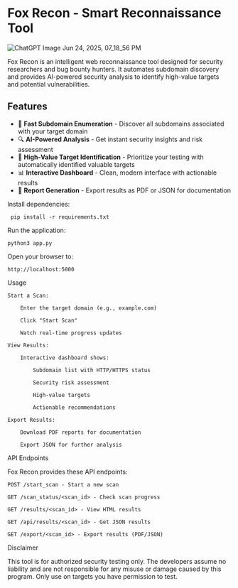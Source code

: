 # Fox Recon - Smart Reconnaissance Tool


![ChatGPT Image Jun 24, 2025, 07_18_56 PM](https://github.com/user-attachments/assets/69e9525c-ec76-4683-ab25-fd7693d71b39)

Fox Recon is an intelligent web reconnaissance tool designed for security researchers and bug bounty hunters. It automates subdomain discovery and provides AI-powered security analysis to identify high-value targets and potential vulnerabilities.

## Features

- 🚀 **Fast Subdomain Enumeration** - Discover all subdomains associated with your target domain
- 🔍 **AI-Powered Analysis** - Get instant security insights and risk assessment
- 🎯 **High-Value Target Identification** - Prioritize your testing with automatically identified valuable targets
- 📊 **Interactive Dashboard** - Clean, modern interface with actionable results
- 📄 **Report Generation** - Export results as PDF or JSON for documentation


Install dependencies:

     pip install -r requirements.txt

Run the application:

    python3 app.py

Open your browser to:

    http://localhost:5000

Usage

    Start a Scan:

        Enter the target domain (e.g., example.com)

        Click "Start Scan"

        Watch real-time progress updates

    View Results:

        Interactive dashboard shows:

            Subdomain list with HTTP/HTTPS status

            Security risk assessment

            High-value targets

            Actionable recommendations

    Export Results:

        Download PDF reports for documentation

        Export JSON for further analysis

API Endpoints

Fox Recon provides these API endpoints:

    POST /start_scan - Start a new scan

    GET /scan_status/<scan_id> - Check scan progress

    GET /results/<scan_id> - View HTML results

    GET /api/results/<scan_id> - Get JSON results

    GET /export/<scan_id> - Export results (PDF/JSON)


Disclaimer

This tool is for authorized security testing only. The developers assume no liability and are not responsible for any misuse or damage caused by this program. Only use on targets you have permission to test.
